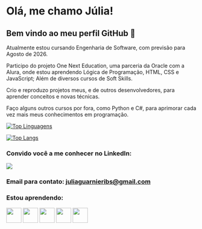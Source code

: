 # Olá, me chamo Júlia! 

## Bem vindo ao meu perfil GitHub 👋

Atualmente estou cursando Engenharia de Software, com previsão para Agosto de 2026. 
                   
Participo do projeto One Next Education, uma parceria da Oracle com a Alura, onde estou aprendendo Lógica de Programação, HTML, CSS e JavaScript;
Além de diversos cursos de Soft Skills.

Crio e reproduzo projetos meus, e de outros desenvolvedores, para aprender conceitos e novas técnicas.

Faço alguns outros cursos por fora, como Python e C#, para aprimorar cada vez mais meus conhecimentos em programação.

[![Top Linguagens](https://github-readme-stats.vercel.app/api/top-langs/?jubbeez=karanalpe&layout=compact)](https://github.com/jubbeez/github-readme-stats)

[![Top Langs](https://github-readme-stats.vercel.app/api/top-langs/?username=anuraghazra&hide_progress=true)](https://github.com/jubbeez/github-readme-stats)

### Convido você a me conhecer no LinkedIn:
<a href="https://www.linkedin.com/in/Júlia-Guarnieri-dev" target="_blank"><img src="https://img.shields.io/badge/-LinkedIn-%230077B5?style=for-the-badge&logo=linkedin&logoColor=white" target="_blank"></a>   

### Email para contato: juliaguarnieribs@gmail.com

### Estou aprendendo:


<img src="https://cdn.jsdelivr.net/gh/devicons/devicon/icons/html5/html5-original-wordmark.svg" width="40" height="40"/> <img src="https://cdn.jsdelivr.net/gh/devicons/devicon/icons/css3/css3-original-wordmark.svg" width="40" height="40"/> <img src="https://cdn.jsdelivr.net/gh/devicons/devicon/icons/javascript/javascript-plain.svg" width="40" height="40"/> <img src="https://cdn.jsdelivr.net/gh/devicons/devicon/icons/python/python-original-wordmark.svg" width="40" height="40"/> <img src="https://cdn.jsdelivr.net/gh/devicons/devicon/icons/git/git-original.svg" width="40" height="40"/>
